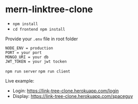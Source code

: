 # mern-linktree-clone

- ```npm install```
- ```cd frontend npm install```


Provide your ```.env``` file in root folder 
```
NODE_ENV = production
PORT = your port
MONGO_URI = your db
JWT_TOKEN = your jwt tocken
```
```npm run server```
```npm run client```

Live example: 
- Login: https://link-tree-clone.herokuapp.com/login
- Display: https://link-tree-clone.herokuapp.com/spaceguy
